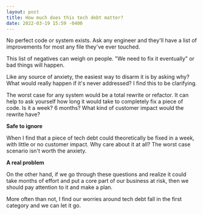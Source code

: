 ```yaml
---
layout: post
title: How much does this tech debt matter?
date: 2022-03-19 15:59 -0400
---
```


No perfect code or system exists. Ask any engineer and they'll have a list of improvements for most any file they've ever touched.

This list of negatives can weigh on people. "We need to fix it eventually" or bad things will happen.

Like any source of anxiety, the easiest way to disarm it is by asking why? What would really happen if it's never addressed? I find this to be clarifying.

The worst case for any system would be a total rewrite or refactor. It can help to ask yourself how long it would take to completely fix a piece of code. Is it a week? 6 months? What kind of customer impact would the rewrite have?

**Safe to ignore**

When I find that a piece of tech debt could theoretically be fixed in a week, with little or no customer impact. Why care about it at all? The worst case scenario isn't worth the anxiety.

**A real problem**

On the other hand, if we go through these questions and realize it could take months of effort and put a core part of our business at risk, then we should pay attention to it and make a plan.

More often than not, I find our worries around tech debt fall in the first category and we can let it go.
